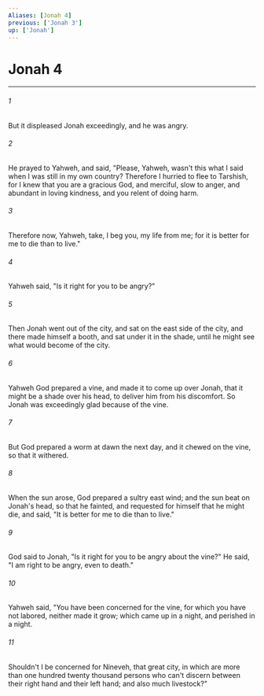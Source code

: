```yaml
---
Aliases: [Jonah 4]
previous: ['Jonah 3']
up: ['Jonah']
---
```

# Jonah 4
***





###### 1 

But it displeased Jonah exceedingly, and he was angry. 



###### 2 

He prayed to Yahweh, and said, "Please, Yahweh, wasn't this what I said when I was still in my own country? Therefore I hurried to flee to Tarshish, for I knew that you are a gracious God, and merciful, slow to anger, and abundant in loving kindness, and you relent of doing harm. 



###### 3 

Therefore now, Yahweh, take, I beg you, my life from me; for it is better for me to die than to live." 



###### 4 

Yahweh said, "Is it right for you to be angry?" 



###### 5 

Then Jonah went out of the city, and sat on the east side of the city, and there made himself a booth, and sat under it in the shade, until he might see what would become of the city. 



###### 6 

Yahweh God prepared a vine, and made it to come up over Jonah, that it might be a shade over his head, to deliver him from his discomfort. So Jonah was exceedingly glad because of the vine. 



###### 7 

But God prepared a worm at dawn the next day, and it chewed on the vine, so that it withered. 



###### 8 

When the sun arose, God prepared a sultry east wind; and the sun beat on Jonah's head, so that he fainted, and requested for himself that he might die, and said, "It is better for me to die than to live." 



###### 9 

God said to Jonah, "Is it right for you to be angry about the vine?" He said, "I am right to be angry, even to death." 



###### 10 

Yahweh said, "You have been concerned for the vine, for which you have not labored, neither made it grow; which came up in a night, and perished in a night. 



###### 11 

Shouldn't I be concerned for Nineveh, that great city, in which are more than one hundred twenty thousand persons who can't discern between their right hand and their left hand; and also much livestock?"
